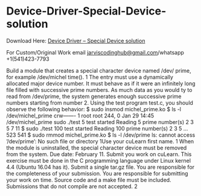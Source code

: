 # Device-Driver-Special-Device-solution

Download Here: [Device Driver – Special Device solution](https://jarviscodinghub.com/assignment/device-driver-special-device-solution/)

For Custom/Original Work email jarviscodinghub@gmail.com/whatsapp +1(541)423-7793

Build a module that creates a special character device named /dev/ prime, for example /dev/michel time(). 1 The entry must use a dynamically allocated major device number. It must behave as if it were an infinitely long file filled with successive prime numbers. As much data as you would ty to read from /dev/prime, the system generates enough successive prime numbers starting from number 2. Using the test program test.c, you should observe the following behavior: $ sudo insmod michel_prime.ko $ ls -l /dev/michel_prime crw——- 1 root root 244, 0 Jan 29 14:45 /dev/michel_prime sudo ./test 5 test started Reading 5 prime number(s) 2 3 5 7 11 $ sudo ./test 100 test started Reading 100 prime number(s) 2 3 5 … 523 541 $ sudo rmmod michel_prime.ko $ ls -l /dev/prime ls: cannot access ’/dev/prime’: No such file or directory 1Use your cuLearn first name. 1 When the module is uninstalled, the special character device must be removed from the system. Due date: February 11. Submit you work on cuLearn. This exercise must be done in the C programming language under Linux kernel 4.4 (Ubuntu 16.04 has it). Submit a single tar.gz file. You are responsible for the completeness of your submission. You are responsible for submitting your work on time. Source code and a make file must be included. Submissions that do not compile are not accepted. 2

